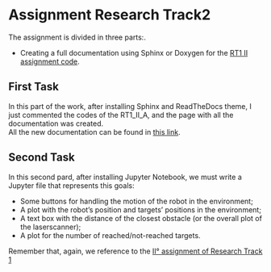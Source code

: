 # Assignment Research Track2

The assignment is divided in three parts:.
* Creating a full documentation using Sphinx or Doxygen for the [RT1 II assignment code](https://github.com/NichAttGH/NichAtt_RT1_II_A.git).



## First Task

In this part of the work, after installing Sphinx and ReadTheDocs theme, I just commented the codes of the RT1_II_A, and the page with all the documentation was created.  
All the new documentation can be found in [this link](https://nichattgh.github.io/NichAtt_RT2_I_A/).

## Second Task

In this second pard, after installing Jupyter Notebook, we must write a Jupyter file that represents this goals:
- Some buttons for handling the motion of the robot in the environment;
- A plot with the robot’s position and targets’ positions in the environment;
- A text box with the distance of the closest obstacle (or the overall plot of the laserscanner);
- A plot for the number of reached/not-reached targets.

Remember that, again, we reference to the [II° assignment of Research Track 1](https://github.com/NichAttGH/NichAtt_RT1_II_A.git)
